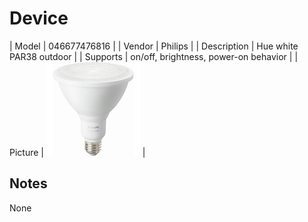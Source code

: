 
# Device

| Model | 046677476816  |
| Vendor  | Philips  |
| Description | Hue white PAR38 outdoor |
| Supports | on/off, brightness, power-on behavior |
| Picture | ![../images/devices/046677476816.jpg](../images/devices/046677476816.jpg) |

## Notes

None
